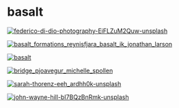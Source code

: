 # basalt

<a href="federico-di-dio-photography-EiFLZuM2Quw-unsplash.jpg"><img alt="federico-di-dio-photography-EiFLZuM2Quw-unsplash" src="federico-di-dio-photography-EiFLZuM2Quw-unsplash.jpg"></a>

<a href="basalt_formations_reynisfjara_basalt_ik_jonathan_larson.jpg"><img alt="basalt_formations_reynisfjara_basalt_ik_jonathan_larson" src="basalt_formations_reynisfjara_basalt_ik_jonathan_larson.jpg"></a>

<a href="basalt.jpg"><img alt="basalt" src="basalt.jpg"></a>

<a href="bridge_pjoavegur_michelle_spollen.jpg"><img alt="bridge_pjoavegur_michelle_spollen" src="bridge_pjoavegur_michelle_spollen.jpg"></a>

<a href="sarah-thorenz-eeh_ardhh0k-unsplash.jpg"><img alt="sarah-thorenz-eeh_ardhh0k-unsplash" src="sarah-thorenz-eeh_ardhh0k-unsplash.jpg"></a>

<a href="john-wayne-hill-bI7BQzBnRmk-unsplash.jpg"><img alt="john-wayne-hill-bI7BQzBnRmk-unsplash" src="john-wayne-hill-bI7BQzBnRmk-unsplash.jpg"></a>

